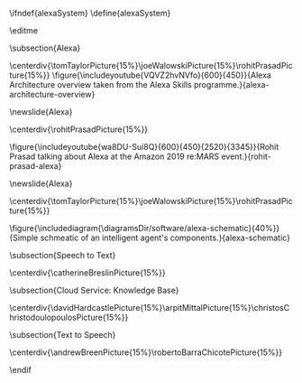 \ifndef{alexaSystem}
\define{alexaSystem}

\editme

\subsection{Alexa}

\centerdiv{\tomTaylorPicture{15%}\joeWalowskiPicture{15%}\rohitPrasadPicture{15%}}
\figure{\includeyoutube{VQVZ2hvNVfo}{600}{450}}{Alexa Architecture overview taken from the Alexa Skills programme.}{alexa-architecture-overview}

\newslide{Alexa}

\centerdiv{\rohitPrasadPicture{15%}}

\figure{\includeyoutube{wa8DU-Sui8Q}{600}{450}{2520}{3345}}{Rohit Prasad talking about Alexa at the Amazon 2019 re:MARS event.}{rohit-prasad-alexa}

\newslide{Alexa}

\centerdiv{\tomTaylorPicture{15%}\joeWalowskiPicture{15%}\rohitPrasadPicture{15%}}

\figure{\includediagram{\diagramsDir/software/alexa-schematic}{40%}}{Simple schmeatic of an intelligent agent's components.}{alexa-schematic}

\subsection{Speech to Text}

\centerdiv{\catherineBreslinPicture{15%}}

\subsection{Cloud Service: Knowledge Base}

\centerdiv{\davidHardcastlePicture{15%}\arpitMittalPicture{15%}\christosChristodoulopoulosPicture{15%}}

\subsection{Text to Speech}

\centerdiv{\andrewBreenPicture{15%}\robertoBarraChicotePicture{15%}}

\endif
